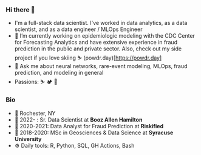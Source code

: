 ### Hi there 👋

- I'm a full-stack data scientist. I've worked in data analytics, as a data scientist, and as a data engineer / MLOps Engineer
- 🔭 I’m currently working on epidemiologic modeling with the CDC Center for Forecasting Analytics and have extensive experience in fraud prediction in the public and private sector. Also, check out my side project if you love skiing ⛷️ (powdr.day)[https://powdr.day]
- 💬 Ask me about neural networks, rare-event modeling, MLOps, fraud prediction, and modeling in general
- Passions: ⛷️ 🏕️ 🎸

### Bio
- 🏡 Rochester, NY
- 🏢 2022- : Sr. Data Scientist at **Booz Allen Hamilton**
- 🏢 2020-2021: Data Analyst for Fraud Prediction at **Riskified**
- 📜 2018-2020: MSc in Geosciences & Data Science at **Syracuse University**
- ⚙️ Daily tools: R, Python, SQL, GH Actions, Bash
